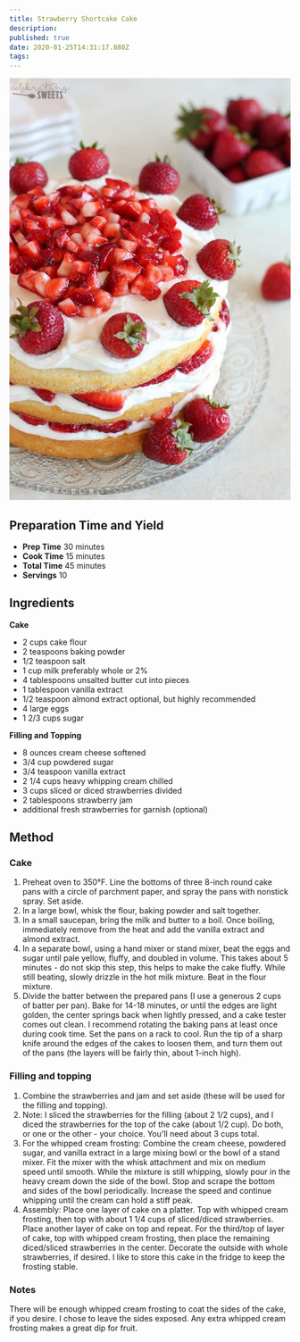 ```yaml
---
title: Strawberry Shortcake Cake
description:
published: true
date: 2020-01-25T14:31:17.880Z
tags:
---
```


![Strawberry-Shortcake-Cake.jpg](/images/cookbook/Strawberry-Shortcake-Cake.jpg)

## Preparation Time and Yield

- **Prep Time** 30 minutes
- **Cook Time** 15 minutes
- **Total Time** 45 minutes
- **Servings** 10

## Ingredients

**Cake**

- 2 cups cake flour
- 2 teaspoons baking powder
- 1/2 teaspoon salt
- 1 cup milk preferably whole or 2%
- 4 tablespoons unsalted butter cut into pieces
- 1 tablespoon vanilla extract
- 1/2 teaspoon almond extract optional, but highly recommended
- 4 large eggs
- 1 2/3 cups sugar

**Filling and Topping**

- 8 ounces cream cheese softened
- 3/4 cup powdered sugar
- 3/4 teaspoon vanilla extract
- 2 1/4 cups heavy whipping cream chilled
- 3 cups sliced or diced strawberries divided
- 2 tablespoons strawberry jam
- additional fresh strawberries for garnish (optional)

## Method

### Cake

1. Preheat oven to 350°F. Line the bottoms of three 8-inch round cake pans with a circle of parchment paper, and spray the pans with nonstick spray. Set aside.
2. In a large bowl, whisk the flour, baking powder and salt together.
3. In a small saucepan, bring the milk and butter to a boil. Once boiling, immediately remove from the heat and add the vanilla extract and almond extract.
4. In a separate bowl, using a hand mixer or stand mixer, beat the eggs and sugar until pale yellow, fluffy, and doubled in volume. This takes about 5 minutes - do not skip this step, this helps to make the cake fluffy. While still beating, slowly drizzle in the hot milk mixture. Beat in the flour mixture.
5. Divide the batter between the prepared pans (I use a generous 2 cups of batter per pan). Bake for 14-18 minutes, or until the edges are light golden, the center springs back when lightly pressed, and a cake tester comes out clean. I recommend rotating the baking pans at least once during cook time. Set the pans on a rack to cool. Run the tip of a sharp knife around the edges of the cakes to loosen them, and turn them out of the pans (the layers will be fairly thin, about 1-inch high).

### Filling and topping

1. Combine the strawberries and jam and set aside (these will be used for the filling and topping).
2. Note: I sliced the strawberries for the filling (about 2 1/2 cups), and I diced the strawberries for the top of the cake (about 1/2 cup). Do both, or one or the other - your choice. You'll need about 3 cups total.
3. For the whipped cream frosting: Combine the cream cheese, powdered sugar, and vanilla extract in a large mixing bowl or the bowl of a stand mixer. Fit the mixer with the whisk attachment and mix on medium speed until smooth. While the mixture is still whipping, slowly pour in the heavy cream down the side of the bowl. Stop and scrape the bottom and sides of the bowl periodically. Increase the speed and continue whipping until the cream can hold a stiff peak.
4. Assembly: Place one layer of cake on a platter. Top with whipped cream frosting, then top with about 1 1/4 cups of sliced/diced strawberries. Place another layer of cake on top and repeat. For the third/top of layer of cake, top with whipped cream frosting, then place the remaining diced/sliced strawberries in the center. Decorate the outside with whole strawberries, if desired. I like to store this cake in the fridge to keep the frosting stable.

### Notes

There will be enough whipped cream frosting to coat the sides of the cake, if you desire. I chose to leave the sides exposed. Any extra whipped cream frosting makes a great dip for fruit.
